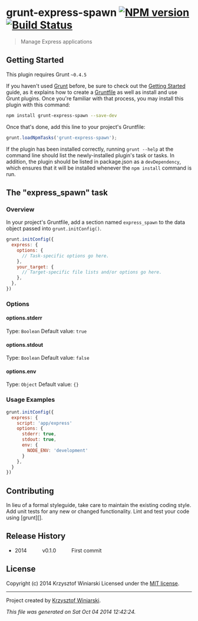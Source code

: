 # grunt-express-spawn [![NPM version](https://badge.fury.io/js/grunt-express-spawn.png)](http://badge.fury.io/js/grunt-express-spawn)  [![Build Status](true.png)](true)

> Manage Express applications

## Getting Started
This plugin requires Grunt `~0.4.5`

If you haven't used [Grunt](http://gruntjs.com/) before, be sure to check out the [Getting Started](http://gruntjs.com/getting-started) guide, as it explains how to create a [Gruntfile](http://gruntjs.com/sample-gruntfile) as well as install and use Grunt plugins. Once you're familiar with that process, you may install this plugin with this command:

```bash
npm install grunt-express-spawn --save-dev
```

Once that's done, add this line to your project's Gruntfile:

```js
grunt.loadNpmTasks('grunt-express-spawn');
```

If the plugin has been installed correctly, running `grunt --help` at the command line should list the newly-installed plugin's task or tasks. In addition, the plugin should be listed in package.json as a `devDependency`, which ensures that it will be installed whenever the `npm install` command is run.

## The "express_spawn" task

### Overview
In your project's Gruntfile, add a section named `express_spawn` to the data object passed into `grunt.initConfig()`.

```js
grunt.initConfig({
  express: {
    options: {
      // Task-specific options go here.
    },
    your_target: {
      // Target-specific file lists and/or options go here.
    },
  },
})
```

### Options

#### options.stderr
Type: `Boolean`
Default value: `true`

#### options.stdout
Type: `Boolean`
Default value: `false`

#### options.env
Type: `Object`
Default value: `{}`

### Usage Examples

```js
grunt.initConfig({
  express: {
    script: 'app/express'
    options: {
      stderr: true,
      stdout: true,
      env: {
        NODE_ENV: 'development'
      }
    },
  }
})
```



## Contributing
In lieu of a formal styleguide, take care to maintain the existing coding style. Add unit tests for any new or changed functionality. Lint and test your code using [grunt][].


## Release History

 * 2014   v0.1.0   First commit


## License
Copyright (c) 2014 Krzysztof Winiarski
Licensed under the [MIT license](LICENSE-MIT).

***

Project created by [Krzysztof Winiarski](https://github.com/kwiniarski).

_This file was generated on Sat Oct 04 2014 12:42:24._
